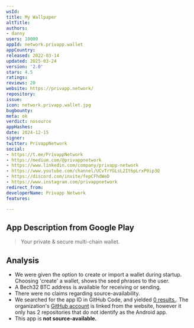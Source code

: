 ```yaml
---
wsId: 
title: My Wallpaper
altTitle: 
authors:
- danny
users: 10000
appId: network.privapp.wallet
appCountry: 
released: 2022-03-14
updated: 2025-03-24
version: '2.0'
stars: 4.5
ratings: 
reviews: 20
website: https://privapp.network/
repository: 
issue: 
icon: network.privapp.wallet.jpg
bugbounty: 
meta: ok
verdict: nosource
appHashes: 
date: 2024-12-15
signer: 
twitter: PrivappNetwork
social:
- https://t.me/PrivappNetwork
- https://medium.com/@privappnetwork
- https://www.linkedin.com/company/privapp-network
- https://www.youtube.com/channel/UCvTrYGLsL2It6pLrxP0ip3Q
- https://discord.com/invite/fepCFhdWeD
- https://www.instagram.com/privappnetwork
redirect_from: 
developerName: Privapp Network
features: 

---
```


## App Description from Google Play

> Your private & secure multi-chain wallet.

## Analysis

- We were given the option to create or import a wallet during startup. Choosing 'create' a wallet, shows the seed phrases to the user.
- A Bech32 BTC address is available for receiving or sending.
- There were no claims regarding source-availability.
- We searched for the app ID in GitHub Code, and yielded [0 results.](https://github.com/search?q=network.privapp.wallet&type=code). The organization's [GitHub account](https://github.com/PrivappNetwork) is linked from the website, however it only has 2 repositories that do not identify as the Android app.
- This app is **not source-available.**
